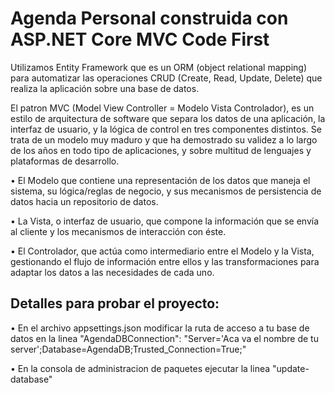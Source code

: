 # Agenda Personal construida con ASP.NET Core MVC Code First

Utilizamos Entity Framework que es un ORM (object relational mapping) para
automatizar las operaciones CRUD (Create, Read, Update, Delete) que realiza la aplicación sobre una base de datos.

El patron MVC (Model View Controller = Modelo Vista Controlador), es un estilo de arquitectura de software que separa
los datos de una aplicación, la interfaz de usuario, y la lógica de control en tres componentes distintos.
Se trata de un modelo muy maduro y que ha demostrado su validez a lo largo de los años
en todo tipo de aplicaciones, y sobre multitud de lenguajes y plataformas de desarrollo.

• El Modelo que contiene una representación de los datos que maneja el sistema,
su lógica/reglas de negocio, y sus mecanismos de persistencia de datos hacia un
repositorio de datos.

• La Vista, o interfaz de usuario, que compone la información que se envía al cliente
y los mecanismos de interacción con éste.

• El Controlador, que actúa como intermediario entre el Modelo y la Vista,
gestionando el flujo de información entre ellos y las transformaciones para adaptar
los datos a las necesidades de cada uno.

## Detalles para probar el proyecto:

• En el archivo appsettings.json modificar la ruta de acceso a tu base de datos en la linea 
"AgendaDBConnection": "Server='Aca va el nombre de tu server';Database=AgendaDB;Trusted_Connection=True;"

• En la consola de administracion de paquetes ejecutar la linea "update-database"


